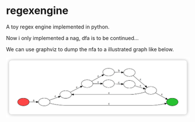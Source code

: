 # regexengine
A toy regex engine implemented in python.

Now i only implemented a nag, dfa is to be continued...

We can use graphviz to dump the nfa to a illustrated graph like below.

![](./docs/demo.png)

